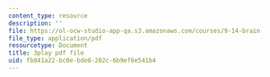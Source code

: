 ```yaml
---
content_type: resource
description: ''
file: https://ol-ocw-studio-app-qa.s3.amazonaws.com/courses/9-14-brain-structure-and-its-origins-spring-2014/fb841a22bc0ebde8202c6b9ef6e541b4_555141.pdf
file_type: application/pdf
resourcetype: Document
title: 3play pdf file
uid: fb841a22-bc0e-bde8-202c-6b9ef6e541b4
---
```

